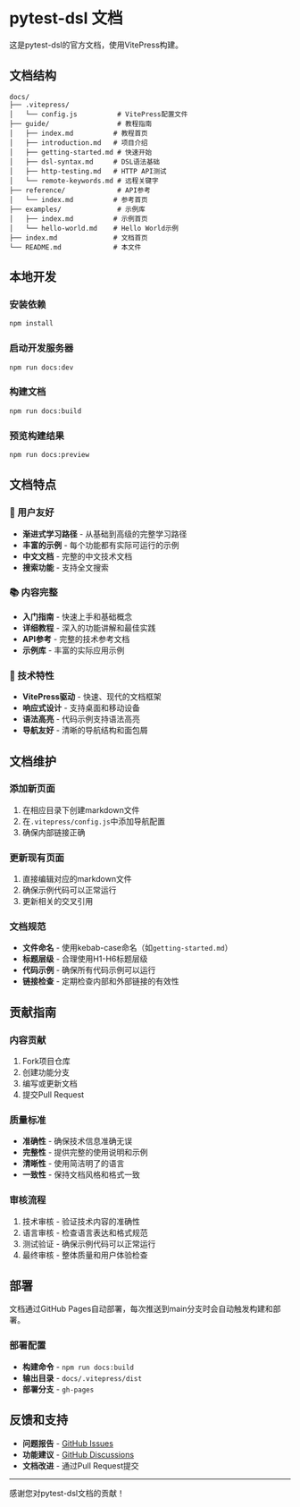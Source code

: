 # pytest-dsl 文档

这是pytest-dsl的官方文档，使用VitePress构建。

## 文档结构

```
docs/
├── .vitepress/
│   └── config.js          # VitePress配置文件
├── guide/                 # 教程指南
│   ├── index.md          # 教程首页
│   ├── introduction.md   # 项目介绍
│   ├── getting-started.md # 快速开始
│   ├── dsl-syntax.md     # DSL语法基础
│   ├── http-testing.md   # HTTP API测试
│   └── remote-keywords.md # 远程关键字
├── reference/             # API参考
│   └── index.md          # 参考首页
├── examples/              # 示例库
│   ├── index.md          # 示例首页
│   └── hello-world.md    # Hello World示例
├── index.md              # 文档首页
└── README.md             # 本文件
```

## 本地开发

### 安装依赖

```bash
npm install
```

### 启动开发服务器

```bash
npm run docs:dev
```

### 构建文档

```bash
npm run docs:build
```

### 预览构建结果

```bash
npm run docs:preview
```

## 文档特点

### 🎯 用户友好

- **渐进式学习路径** - 从基础到高级的完整学习路径
- **丰富的示例** - 每个功能都有实际可运行的示例
- **中文文档** - 完整的中文技术文档
- **搜索功能** - 支持全文搜索

### 📚 内容完整

- **入门指南** - 快速上手和基础概念
- **详细教程** - 深入的功能讲解和最佳实践
- **API参考** - 完整的技术参考文档
- **示例库** - 丰富的实际应用示例

### 🔧 技术特性

- **VitePress驱动** - 快速、现代的文档框架
- **响应式设计** - 支持桌面和移动设备
- **语法高亮** - 代码示例支持语法高亮
- **导航友好** - 清晰的导航结构和面包屑

## 文档维护

### 添加新页面

1. 在相应目录下创建markdown文件
2. 在`.vitepress/config.js`中添加导航配置
3. 确保内部链接正确

### 更新现有页面

1. 直接编辑对应的markdown文件
2. 确保示例代码可以正常运行
3. 更新相关的交叉引用

### 文档规范

- **文件命名** - 使用kebab-case命名（如`getting-started.md`）
- **标题层级** - 合理使用H1-H6标题层级
- **代码示例** - 确保所有代码示例可以运行
- **链接检查** - 定期检查内部和外部链接的有效性

## 贡献指南

### 内容贡献

1. Fork项目仓库
2. 创建功能分支
3. 编写或更新文档
4. 提交Pull Request

### 质量标准

- **准确性** - 确保技术信息准确无误
- **完整性** - 提供完整的使用说明和示例
- **清晰性** - 使用简洁明了的语言
- **一致性** - 保持文档风格和格式一致

### 审核流程

1. 技术审核 - 验证技术内容的准确性
2. 语言审核 - 检查语言表达和格式规范
3. 测试验证 - 确保示例代码可以正常运行
4. 最终审核 - 整体质量和用户体验检查

## 部署

文档通过GitHub Pages自动部署，每次推送到main分支时会自动触发构建和部署。

### 部署配置

- **构建命令** - `npm run docs:build`
- **输出目录** - `docs/.vitepress/dist`
- **部署分支** - `gh-pages`

## 反馈和支持

- **问题报告** - [GitHub Issues](https://github.com/felix-1991/pytest-dsl/issues)
- **功能建议** - [GitHub Discussions](https://github.com/felix-1991/pytest-dsl/discussions)
- **文档改进** - 通过Pull Request提交

---

感谢您对pytest-dsl文档的贡献！ 
